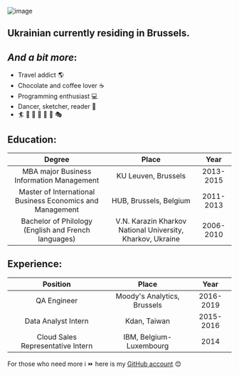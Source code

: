 ![image](https://user-images.githubusercontent.com/59530782/71889037-9c1cf480-3141-11ea-8963-5bf48a52bdc2.png)
## Ukrainian currently residing in Brussels.
## _And a bit more_:
* Travel addict :earth_americas:
* Chocolate and coffee lover :coffee:
* Programming enthusiast :computer:
* Dancer, sketcher, reader :dancer:
* :surfer: :ski: :sunrise_over_mountains: :art: :boot: :runner: :performing_arts:
## Education:
| Degree       | Place         |  Year |
| :-------------:|:-----------:|:-----:|
|MBA major Business Information Management|KU Leuven, Brussels|2013-2015|
|Master of International Business Economics and Management|HUB, Brussels, Belgium|2011-2013|
|Bachelor of Philology (English and French languages)|V.N. Karazin Kharkov National University, Kharkov, Ukraine|2006-2010|

## Experience:
| Position      | Place         |  Year |
| :-------------:|:-------------:|:-----:|
|QA Engineer|Moody's Analytics, Brussels|2016-2019|
|Data Analyst Intern|Kdan, Taiwan|2015-2016|
|Cloud Sales Representative Intern|IBM, Belgium-Luxembourg|2014|



For those who need more :information_source: :fast_forward: here is my [GitHub account](https://github.com/ShtankoDaria) :blush:


